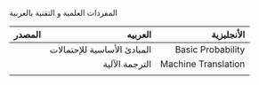 
المفردات العلمية و التقنية بالعربية 

|  المصدر  |    العربيه  |     الأنجليزية  |
|----|---:|---:|
|  |   المبادئ الأساسية للإحتمالات | Basic Probability |
|    |   الترجمة الآلية | Machine Translation   |
|    |    |    |

